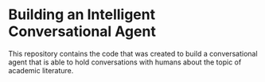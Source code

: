 # Building an Intelligent Conversational Agent

This repository contains the code that was created to build a conversational agent that is able to hold conversations with humans about the topic of academic literature.
